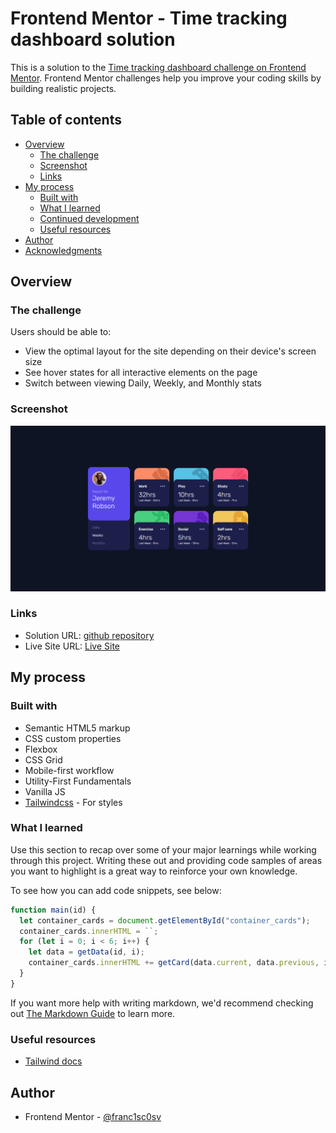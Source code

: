 # Frontend Mentor - Time tracking dashboard solution

This is a solution to the [Time tracking dashboard challenge on Frontend Mentor](https://www.frontendmentor.io/challenges/time-tracking-dashboard-UIQ7167Jw). Frontend Mentor challenges help you improve your coding skills by building realistic projects.

## Table of contents

- [Overview](#overview)
  - [The challenge](#the-challenge)
  - [Screenshot](#screenshot)
  - [Links](#links)
- [My process](#my-process)
  - [Built with](#built-with)
  - [What I learned](#what-i-learned)
  - [Continued development](#continued-development)
  - [Useful resources](#useful-resources)
- [Author](#author)
- [Acknowledgments](#acknowledgments)

## Overview

### The challenge

Users should be able to:

- View the optimal layout for the site depending on their device's screen size
- See hover states for all interactive elements on the page
- Switch between viewing Daily, Weekly, and Monthly stats

### Screenshot

![](./screenshot.png)

### Links

- Solution URL: [github repository](https://github.com/franc1sc0sv/Time_tracking_dashboard.git)
- Live Site URL: [Live Site](https://franc1sc0sv.github.io/Time_tracking_dashboard/public/)

## My process

### Built with

- Semantic HTML5 markup
- CSS custom properties
- Flexbox
- CSS Grid
- Mobile-first workflow
- Utility-First Fundamentals
- Vanilla JS
- [Tailwindcss](https://tailwindcss.com/) - For styles

### What I learned

Use this section to recap over some of your major learnings while working through this project. Writing these out and providing code samples of areas you want to highlight is a great way to reinforce your own knowledge.

To see how you can add code snippets, see below:

```js
function main(id) {
  let container_cards = document.getElementById("container_cards");
  container_cards.innerHTML = ``;
  for (let i = 0; i < 6; i++) {
    let data = getData(id, i);
    container_cards.innerHTML += getCard(data.current, data.previous, id, i);
  }
}
```

If you want more help with writing markdown, we'd recommend checking out [The Markdown Guide](https://www.markdownguide.org/) to learn more.

### Useful resources

- [Tailwind docs](https://tailwindcss.com/docs/installation)

## Author

- Frontend Mentor - [@franc1sc0sv](https://www.frontendmentor.io/profile/franc1sc0sv)
